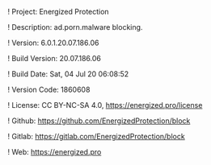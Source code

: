 ! Project: Energized Protection

! Description: ad.porn.malware blocking.

! Version: 6.0.1.20.07.186.06

! Build Version: 20.07.186.06

! Build Date: Sat, 04 Jul 20 06:08:52

! Version Code: 1860608

! License: CC BY-NC-SA 4.0, https://energized.pro/license

! Github: https://github.com/EnergizedProtection/block

! Gitlab: https://gitlab.com/EnergizedProtection/block


! Web: https://energized.pro
